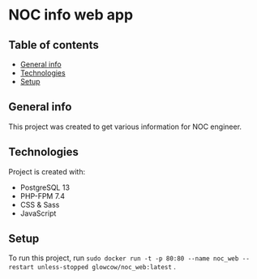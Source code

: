 # NOC info web app
## Table of contents
* [General info](#general-info)
* [Technologies](#technologies)
* [Setup](#setup)

## General info
This project was created to get various information for NOC engineer.
    
## Technologies
Project is created with:
* PostgreSQL 13
* PHP-FPM 7.4
* CSS & Sass
* JavaScript
    
## Setup
To run this project, run ```sudo docker run -t -p 80:80 --name noc_web --restart unless-stopped glowcow/noc_web:latest``` .